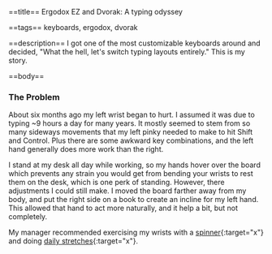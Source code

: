 ==title==
Ergodox EZ and Dvorak: A typing odyssey

==tags==
keyboards, ergodox, dvorak

==description==
I got one of the most customizable keyboards around and decided, "What the hell, let's switch typing layouts entirely."
This is my story.

==body==
### The Problem

About six months ago my left wrist began to hurt. I assumed it was due to typing ~9 hours a day for many years.
It mostly seemed to stem from so many sideways movements that my left pinky needed to make to hit Shift and Control.
Plus there are some awkward key combinations, and the left hand generally does more work than the right.

I stand at my desk all day while working, so my hands hover over the board which 
prevents any strain you would get from bending your wrists to rest them on the desk,
which is one perk of standing. However, there adjustments I could still make.
I moved the board farther away from my body, and put the right side on a book to
create an incline for my left hand. This allowed that hand to act more naturally, 
and it help a bit, but not completely.

My manager recommended exercising my wrists with a [spinner](https://nsdspinner.com/){:target="x"} and
doing [daily stretches](https://youtu.be/mSZWSQSSEjE){:target="x"}.
